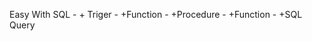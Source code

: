 Easy With SQL
-<inclide>
    + Triger
-<include>
    +Function
-<include>
    +Procedure
-<include>
    +Function
-<include>
    +SQL Query
